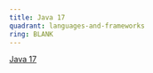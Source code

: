 ```yaml
---
title: Java 17
quadrant: languages-and-frameworks
ring: BLANK
---
```


[Java 17](https://www.java.com/)
